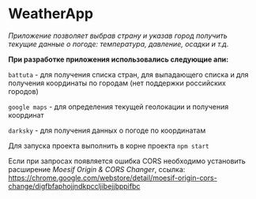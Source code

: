 # WeatherApp
_Приложение позволяет выбрав страну и указав город получить текущие данные о погоде: температура, давление, осадки и т.д._

**При разработке приложения использовались следующие апи:**

`battuta` - для получения списка стран, для выпадающего списка и для получения координаты по городам (нет поддержки российских городов)

`google maps` - для определения текущей геолокации и получения координат

`darksky` - для получения данных о погоде по координатам

Для запуска проекта выполнить в корне проекта `npm start`

Если при запросах появляется ошибка CORS необходимо установить расширение _Moesif Origin & CORS Changer_, ссылка: https://chrome.google.com/webstore/detail/moesif-origin-cors-change/digfbfaphojjndkpccljibejjbppifbc